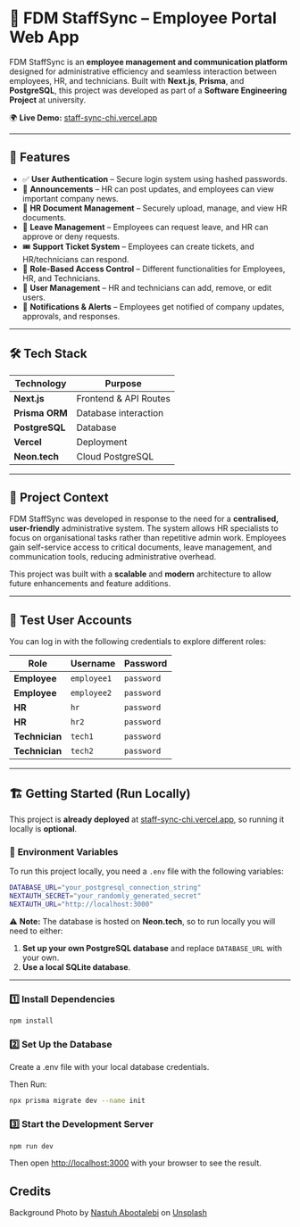 # 🏢 FDM StaffSync – Employee Portal Web App

FDM StaffSync is an **employee management and communication platform** designed for administrative efficiency and seamless interaction between employees, HR, and technicians. Built with **Next.js**, **Prisma**, and **PostgreSQL**, this project was developed as part of a **Software Engineering Project** at university.

🌍 **Live Demo:** [staff-sync-chi.vercel.app](https://staff-sync-chi.vercel.app)  

---

## 🚀 **Features**
- ✅ **User Authentication** – Secure login system using hashed passwords.
- 📢 **Announcements** – HR can post updates, and employees can view important company news.
- 📂 **HR Document Management** – Securely upload, manage, and view HR documents.
- 📅 **Leave Management** – Employees can request leave, and HR can approve or deny requests.
- 🎟 **Support Ticket System** – Employees can create tickets, and HR/technicians can respond.
- 👥 **Role-Based Access Control** – Different functionalities for Employees, HR, and Technicians.
- 📌 **User Management** – HR and technicians can add, remove, or edit users.
- 🔔 **Notifications & Alerts** – Employees get notified of company updates, approvals, and responses.

---

## 🛠 **Tech Stack**
| Technology     | Purpose |
|---------------|---------|
| **Next.js**   | Frontend & API Routes |
| **Prisma ORM**| Database interaction |
| **PostgreSQL**| Database |
| **Vercel**    | Deployment |
| **Neon.tech** | Cloud PostgreSQL |

---

## 📖 **Project Context**
FDM StaffSync was developed in response to the need for a **centralised, user-friendly** administrative system. The system allows HR specialists to focus on organisational tasks rather than repetitive admin work. Employees gain self-service access to critical documents, leave management, and communication tools, reducing administrative overhead.

This project was built with a **scalable** and **modern** architecture to allow future enhancements and feature additions.

---

## 👤 **Test User Accounts**
You can log in with the following credentials to explore different roles:

| Role         | Username  | Password  |
|-------------|----------|-----------|
| **Employee** | `employee1` | `password` |
| **Employee** | `employee2` | `password` |
| **HR**       | `hr`        | `password` |
| **HR**       | `hr2`       | `password` |
| **Technician** | `tech1`    | `password` |
| **Technician** | `tech2`    | `password` |

---

## 🏗 **Getting Started (Run Locally)**
This project is **already deployed** at [staff-sync-chi.vercel.app](https://staff-sync-chi.vercel.app), so running it locally is **optional**.

### 🔑 **Environment Variables**
To run this project locally, you need a `.env` file with the following variables:
```bash
DATABASE_URL="your_postgresql_connection_string" 
NEXTAUTH_SECRET="your_randomly_generated_secret"
NEXTAUTH_URL="http://localhost:3000"
```
⚠️ **Note:** The database is hosted on **Neon.tech**, so to run locally you will need to either:
1. **Set up your own PostgreSQL database** and replace `DATABASE_URL` with your own.
2. **Use a local SQLite database**.

---

### 1️⃣ **Install Dependencies**
```bash
npm install
```

### 2️⃣ **Set Up the Database**
Create a .env file with your local database credentials.

Then Run:
```bash
npx prisma migrate dev --name init
```

### 3️⃣ **Start the Development Server**
```bash
npm run dev
```

Then open [http://localhost:3000](http://localhost:3000) with your browser to see the result.


## Credits

Background Photo by [Nastuh Abootalebi](https://unsplash.com/@sunday_digital?utm_content=creditCopyText&utm_medium=referral&utm_source=unsplash) on [Unsplash](https://unsplash.com/photos/photo-of-dining-table-and-chairs-inside-room-eHD8Y1Znfpk?utm_content=creditCopyText&utm_medium=referral&utm_source=unsplash)

